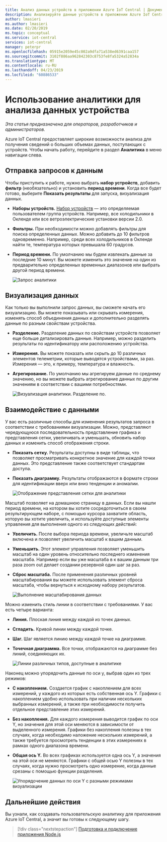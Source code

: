 ```yaml
---
title: Анализ данных устройств в приложении Azure IoT Central | Документы Майкрософт
description: Анализируйте данные устройств в приложении Azure IoT Central.
author: lmasieri
ms.author: lmasieri
ms.date: 02/20/2019
ms.topic: conceptual
ms.service: iot-central
services: iot-central
manager: peterpr
ms.openlocfilehash: 05915e2059e45c002a9dfa71a538ed6391caa157
ms.sourcegitcommit: 3102f886aa962842303c8753fe8fa5324a52834a
ms.translationtype: MT
ms.contentlocale: ru-RU
ms.lasthandoff: 04/23/2019
ms.locfileid: "60886533"
---
```

# <a name="how-to-use-analytics-to-analyze-your-device-data"></a>Использование аналитики для анализа данных устройства

*Эта статья предназначена для операторов, разработчиков и администраторов.*

Azure IoT Central предоставляет широкие возможности анализа для получения сведений о больших объемах данных, поступающих с устройств. Чтобы начать работу, перейдите в раздел **Аналитика** в меню навигации слева.

## <a name="querying-your-data"></a>Отправка запросов к данным

Чтобы приступить к работе, нужно выбрать **набор устройств**, добавить **фильтр** (необязательно) и установить **период времени**. Когда все будет готово, выберите **Показать результаты** для запуска, визуализация данных.

* **Наборы устройств.** [Набор устройств](howto-use-device-sets.md) — это определяемая пользователем группа устройств. Например, все холодильники в Окленде или все ветроэлектрические установки версии 2.0.

* **Фильтры.** При необходимости можно добавлять фильтры для поиска определенных данных. Можно добавить до 10 фильтров одновременно. Например, среди всех холодильников в Окленде найти те, температура которых превышала 60 градусов.
* **Период времени.** По умолчанию мы будем извлекать данные за последние 10 минут. Вы можете изменить это значение на один из предварительно определенных временных диапазонов или выбрать другой период времени.

  ![Запрос аналитики](media/howto-create-analytics/analytics-query.png)

## <a name="visualizing-your-data"></a>Визуализация данных

Как только вы выполнили запрос данных, вы сможете начать его визуализацию. Вы можете показывать или скрывать измерения, изменять способ объединения данных и дополнительно разделять данные по разным свойствам устройства.  

* **Разделение.** Разделение данных по свойствам устройств позволяет еще больше детализировать данные. Например, можно разделить результаты по идентификатору или расположению устройства.

* **Измерения.** Вы можете показать или скрыть до 10 различных элементов телеметрии, которые выводятся устройствами, за раз. Измерения — это, к примеру, температура и влажность.

* **Агрегирование.** По умолчанию мы агрегируем данные по среднему значению, но вы можете выбрать агрегирование данных по другим значениям в соответствии с вашими потребностями.

   ![Визуализация аналитики. Разделение по.](media/howto-create-analytics/analytics-splitby.png)

## <a name="interacting-with-your-data"></a>Взаимодействие с данными

У вас есть различные способы для изменения результатов запроса в соответствии с требованиями визуализации. Можно, представляют чередующуюся последовательность представление графика и представления сетки, увеличивать и уменьшать, обновить набор данных и изменить способ отображения строки.

* **Показать сетку.** Результаты доступны в виде таблицы, что позволяет просматривать конкретное значение для каждой точки данных. Это представление также соответствует стандартам доступа.
* **Показать диаграмму.** Результаты отображаются в формате строки для идентификации вверх или вниз тенденции и аномалии.

  ![Отображение представления сетки для аналитики](media/howto-create-analytics/analytics-showgrid.png)

Масштаб позволяет на домашнюю страницу в данных. Если вы нашли период времени, на котором вы хотите сосредоточиться в своем результирующем наборе, с помощью курсора захватите область, которую вы хотите увеличить, и используйте доступные элементы управления для выполнения одного из следующих действий:

* **Увеличить.** После выбора периода времени, увеличьте масштаб включена и позволяет увеличить масштаб к вашим данным.
* **Уменьшить.** Этот элемент управления позволяет уменьшить масштаб на один уровень относительно последнего изменения масштаба. Например если вы уже масштаба в к вашим данным три раза zoom out делает создании резервной один шаг за раз.
* **Сброс масштаба.** После применения различных уровней масштабирования вы можете использовать элемент сброса масштаба, чтобы вернуться к исходному набору результатов.

  ![Выполнение масштабирования данных](media/howto-create-analytics/analytics-zoom.png)

Можно изменить стиль линии в соответствии с требованиями. У вас есть четыре варианта:

* **Линия.** Плоская линия между каждой из точек данных.
* **Сгладить.** Кривой линии между каждой точке.
* **Шаг.** Шаг является линию между каждой точке на диаграмме.
* **Точечная диаграмма.** Все точки, отображаются на диаграмме без линий, соединяющих их.

  ![Линии различных типов, доступные в аналитике](media/howto-create-analytics/analytics-linetypes.png)

Наконец можно упорядочить данные по оси y, выбрав один из трех режимов:

* **С накоплением.** Создается график с накоплением для всех измерений, у каждого из которых есть собственная ось Y. Графики с накоплением удобно использовать при наличии нескольких выбранных измерений, а также при необходимости получить отдельное представление этих измерений.
* **Без накопления.** Для каждого измерения выводится график по оси Y, но значения для этой оси меняются в зависимости от выделенного измерения. Графики без накопления полезны в тех случаях, когда необходимо наложение нескольких измерений, а также требуется просмотреть тенденции в этих измерениях в рамках одного диапазона времени.
* **Общая ось Y.** Во всех графиках используется одна ось Y, а значения на этой оси не меняются. Графики с общей осью Y полезны в тех случаях, когда нужно просмотреть одно измерение, когда данные срезаны с помощью функции разделения.

  ![Упорядочение данных по оси Y с разными режимами визуализации](media/howto-create-analytics/analytics-yaxis.png)

## <a name="next-steps"></a>Дальнейшие действия

Вы узнали, как создавать пользовательскую аналитику для приложения Azure IoT Central, а значит вы готовы к следующему шагу.

> [!div class="nextstepaction"]
> [Подготовка и подключение приложения Node.js](howto-connect-nodejs.md)